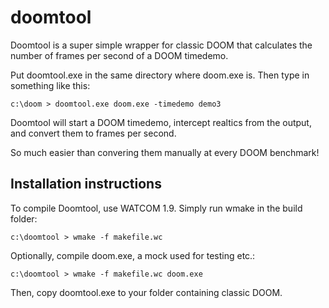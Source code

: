 # doomtool

Doomtool is a super simple wrapper for classic DOOM that calculates 
the number of frames per second of a DOOM timedemo.

Put doomtool.exe in the same directory where doom.exe is. Then type in 
something like this:

    c:\doom > doomtool.exe doom.exe -timedemo demo3

Doomtool will start a DOOM timedemo, intercept realtics from the output, 
and convert them to frames per second.

So much easier than convering them manually at every DOOM benchmark!

## Installation instructions

To compile Doomtool, use WATCOM 1.9. Simply run wmake in the build folder:

    c:\doomtool > wmake -f makefile.wc

Optionally, compile doom.exe, a mock used for testing etc.:

    c:\doomtool > wmake -f makefile.wc doom.exe

Then, copy doomtool.exe to your folder containing classic DOOM.
